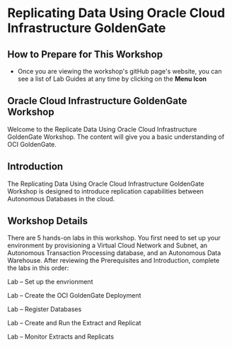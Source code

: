# Replicating Data Using Oracle Cloud Infrastructure GoldenGate


## How to Prepare for This Workshop

- Once you are viewing the workshop's gitHub page's website, you can see a list of Lab Guides at any time by clicking on the **Menu Icon**

## Oracle Cloud Infrastructure GoldenGate Workshop

Welcome to the Replicate Data Using Oracle Cloud Infrastructure GoldenGate Workshop. The content will give you a basic understanding of OCI GoldenGate.

## Introduction

The Replicating Data Using Oracle Cloud Infrastructure GoldenGate Workshop is designed to introduce replication capabilities between Autonomous Databases in the cloud.


## Workshop Details

There are 5 hands-on labs in this workshop. You first need to set up your environment by provisioning a Virtual Cloud Network and Subnet, an Autonomous Transaction Processing database, and an Autonomous Data Warehouse. After reviewing the Prerequisites and Introduction, complete the labs in this order:

Lab  –   Set up the envrionment

Lab   –  Create the OCI GoldenGate Deployment

Lab   –  Register Databases

Lab   –  Create and Run the Extract and Replicat

Lab   –  Monitor Extracts and Replicats
